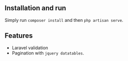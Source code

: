 ## Installation and run

Simply run `composer install` and then `php artisan serve`.

## Features

- Laravel validation
- Pagination with `jquery datatables`.

